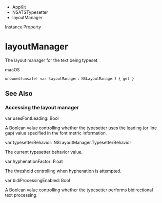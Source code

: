 

- AppKit
- NSATSTypesetter
-  layoutManager 

Instance Property

# layoutManager

The layout manager for the text being typeset.

macOS

``` source
unowned(unsafe) var layoutManager: NSLayoutManager? { get }
```

## See Also

### Accessing the layout manager

var usesFontLeading: Bool

A Boolean value controlling whether the typesetter uses the leading (or line gap) value specified in the font metric information.

var typesetterBehavior: NSLayoutManager.TypesetterBehavior

The current typesetter behavior value.

var hyphenationFactor: Float

The threshold controlling when hyphenation is attempted.

var bidiProcessingEnabled: Bool

A Boolean value controlling whether the typesetter performs bidirectional text processing.

